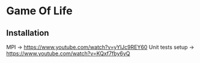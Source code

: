 # Game Of Life

## Installation

MPI -> https://www.youtube.com/watch?v=yYlJc9REY60
Unit tests setup -> https://www.youtube.com/watch?v=KQxf7fby6yQ